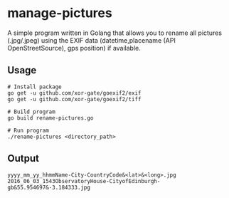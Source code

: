 # manage-pictures
A simple program written in Golang that allows you to rename all pictures (.jpg/.jpeg) using the EXIF data (datetime,placename (API OpenStreetSource), gps position) if available.

## Usage
```
# Install package
go get -u github.com/xor-gate/goexif2/exif
go get -u github.com/xor-gate/goexif2/tiff

# Build program
go build rename-pictures.go

# Run program
./rename-pictures <directory_path>
```

## Output
`yyyy_mm_yy_hhmmName-City-CountryCode&<lat>&<long>.jpg`   
`2016_06_03_1543ObservatoryHouse-CityofEdinburgh-gb&55.954697&-3.184333.jpg`